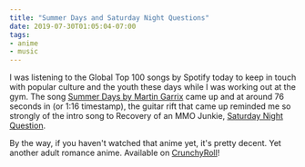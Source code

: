```yaml
---
title: "Summer Days and Saturday Night Questions"
date: 2019-07-30T01:05:04-07:00
tags:
- anime
- music
---
```


I was listening to the Global Top 100 songs by Spotify today to keep in touch with popular culture and the youth these days while I was working out at the gym.  The song [Summer Days by Martin Garrix](https://www.youtube.com/watch?v=LdvvPtIfR8w "Martin Garrix feat. Macklemore & Patrick Stump of Fall Out Boy - Summer Days [Lyric Video]") came up and at around 76 seconds in (or 1:16 timestamp), the guitar rift that came up reminded me so strongly of the intro song to Recovery of an MMO Junkie, [Saturday Night Question](https://www.youtube.com/watch?v=Ln6NpxYb73k "Recovery of an MMO Junkie - Opening | Saturday Night Question").

By the way, if you haven't watched that anime yet, it's pretty decent.  Yet another adult romance anime.  Available on [CrunchyRoll](https://www.crunchyroll.com/recovery-of-an-mmo-junkie "Recovery of an MMO Junkie on CrunchyRoll")!